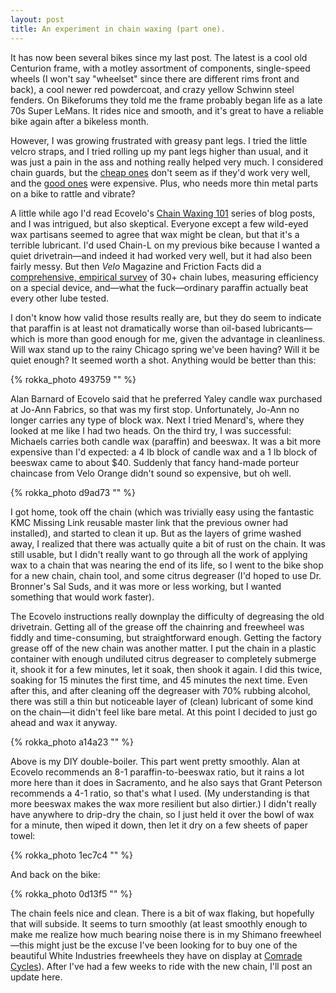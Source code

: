 ```yaml
---
layout: post
title: An experiment in chain waxing (part one).
---
```


It has now been several bikes since my last post. The latest is a cool old Centurion frame, with a motley assortment of components, single-speed wheels (I won't say "wheelset" since there are different rims front and back), a cool newer red powdercoat, and crazy yellow Schwinn steel fenders. On Bikeforums they told me the frame probably began life as a late 70s Super LeMans. It rides nice and smooth, and it's great to have a reliable bike again after a bikeless month.

However, I was growing frustrated with greasy pant legs. I tried the little velcro straps, and I tried rolling up my pant legs higher than usual, and it was just a pain in the ass and nothing really helped very much. I considered chain guards, but the <a href="http://store.velo-orange.com/index.php/accessories/chainguards-stay-protectors-kickstands/vo-alloy-chainguard.html">cheap ones</a> don't seem as if they'd work very well, and the <a href="http://store.velo-orange.com/index.php/accessories/chainguards-stay-protectors-kickstands/vo-porteur-style-chaincase.html">good ones</a> were expensive. Plus, who needs more thin metal parts on a bike to rattle and vibrate?

A little while ago I'd read Ecovelo's <a href="http://www.ecovelo.info/2011/10/10/chain-waxing-101/">Chain Waxing 101</a> series of blog posts, and I was intrigued, but also skeptical. Everyone except a few wild-eyed wax partisans seemed to agree that wax might be clean, but that it's a terrible lubricant. I'd used Chain-L on my previous bike because I wanted a quiet drivetrain&mdash;and indeed it had worked very well, but it had also been fairly messy.  But then <i>Velo</i> Magazine and Friction Facts did a <a href="http://www.friction-facts.com/test-results/free-reports/chain-lube-test">comprehensive, empirical survey</a> of 30+ chain lubes, measuring efficiency on a special device, and&mdash;what the fuck&mdash;ordinary paraffin actually beat every other lube tested.

I don't know how valid those results really are, but they do seem to indicate that paraffin is at least not dramatically worse than oil-based lubricants&mdash;which is more than good enough for me, given the advantage in cleanliness. Will wax stand up to the rainy Chicago spring we've been having? Will it be quiet enough? It seemed worth a shot. Anything would be better than this:

{% rokka_photo 493759 "" %}

Alan Barnard of Ecovelo said that he preferred Yaley candle wax purchased at Jo-Ann Fabrics, so that was my first stop. Unfortunately, Jo-Ann no longer carries any type of block wax. Next I tried Menard's, where they looked at me like I had two heads. On the third try, I was successful: Michaels carries both candle wax (paraffin) and beeswax. It was a bit more expensive than I'd expected: a 4 lb block of candle wax and a 1 lb block of beeswax came to about $40. Suddenly that fancy hand-made porteur chaincase from Velo Orange didn't sound so expensive, but oh well.

{% rokka_photo d9ad73 "" %}

I got home, took off the chain (which was trivially easy using the fantastic KMC Missing Link reusable master link that the previous owner had installed), and started to clean it up. But as the layers of grime washed away, I realized that there was actually quite a bit of rust on the chain. It was still usable, but I didn't really want to go through all the work of applying wax to a chain that was nearing the end of its life, so I went to the bike shop for a new chain, chain tool, and some citrus degreaser (I'd hoped to use Dr. Bronner's Sal Suds, and it was more or less working, but I wanted something that would work faster).

The Ecovelo instructions really downplay the difficulty of degreasing the old drivetrain. Getting all of the grease off the chainring and freewheel was fiddly and time-consuming, but straightforward enough. Getting the factory grease off of the new chain was another matter. I put the chain in a plastic container with enough undiluted citrus degreaser to completely submerge it, shook it for a few minutes, let it soak, then shook it again. I did this twice, soaking for 15 minutes the first time, and 45 minutes the next time. Even after this, and after cleaning off the degreaser with 70% rubbing alcohol, there was still a thin but noticeable layer of (clean) lubricant of some kind on the chain&mdash;it didn't feel like bare metal. At this point I decided to just go ahead and wax it anyway.

{% rokka_photo a14a23 "" %}

Above is my DIY double-boiler. This part went pretty smoothly. Alan at Ecovelo recommends an 8-1 paraffin-to-beeswax ratio, but it rains a lot more here than it does in Sacramento, and he also says that Grant Peterson recommends a 4-1 ratio, so that's what I used. (My understanding is that more beeswax makes the wax more resilient but also dirtier.) I didn't really have anywhere to drip-dry the chain, so I just held it over the bowl of wax for a minute, then wiped it down, then let it dry on a few sheets of paper towel:

{% rokka_photo 1ec7c4 "" %}

And back on the bike:

{% rokka_photo 0d13f5 "" %}

The chain feels nice and clean. There is a bit of wax flaking, but hopefully that will subside. It seems to turn smoothly (at least smoothly enough to make me realize how much bearing noise there is in my Shimano freewheel&mdash;this might just be the excuse I've been looking for to buy one of the beautiful White Industries freewheels they have on display at <a href="http://comradecycles.com/">Comrade Cycles</a>). After I've had a few weeks to ride with the new chain, I'll post an update here.
